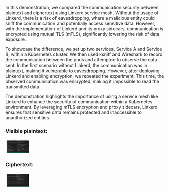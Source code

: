 In this demonstration, we compared the communication security between plaintext and ciphertext using Linkerd service mesh. Without the usage of Linkerd, there is a risk of eavesdropping, where a malicious entity could sniff the communication and potentially access sensitive data. However, with the implementation of Linkerd and its proxy sidecars, communication is encrypted using mutual TLS (mTLS), significantly lowering the risk of data exposure.

To showcase the difference, we set up two services, Service A and Service B, within a Kubernetes cluster. We then used ksniff and Wireshark to record the communication between the pods and attempted to observe the data sent. In the first scenario without Linkerd, the communication was in plaintext, making it vulnerable to eavesdropping. However, after deploying Linkerd and enabling encryption, we repeated the experiment. This time, the observed communication was encrypted, making it impossible to read the transmitted data.

The demonstration highlights the importance of using a service mesh like Linkerd to enhance the security of communication within a Kubernetes environment. By leveraging mTLS encryption and proxy sidecars, Linkerd ensures that sensitive data remains protected and inaccessible to unauthorized entities.

### Visible plaintext:

<img src="https://github.com/piotrkica/SUU_Linkerd/blob/mkdocs/docs/img/plaintext_sniffing.png?raw=true" alt="graph1" height="40" style="vertical-align:top; margin:4px">

### Ciphertext:

<img src="https://github.com/piotrkica/SUU_Linkerd/blob/mkdocs/docs/img/ciphertext_sniffing.png?raw=true" alt="graph1" height="40" style="vertical-align:top; margin:4px">
